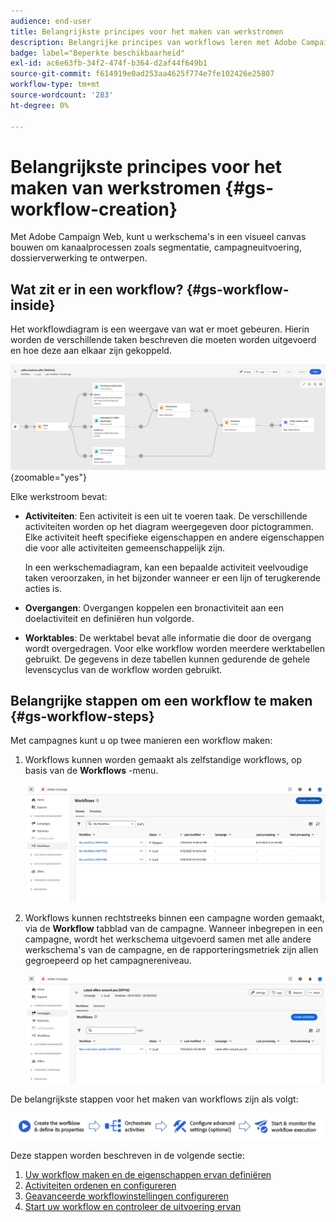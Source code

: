 ```yaml
---
audience: end-user
title: Belangrijkste principes voor het maken van werkstromen
description: Belangrijke principes van workflows leren met Adobe Campaign Web
badge: label="Beperkte beschikbaarheid"
exl-id: ac6e63fb-34f2-474f-b364-d2af44f649b1
source-git-commit: f614919e0ad253aa4625f774e7fe102426e25807
workflow-type: tm+mt
source-wordcount: '283'
ht-degree: 0%

---
```



# Belangrijkste principes voor het maken van werkstromen {#gs-workflow-creation}

Met Adobe Campaign Web, kunt u werkschema&#39;s in een visueel canvas bouwen om kanaalprocessen zoals segmentatie, campagneuitvoering, dossierverwerking te ontwerpen.


## Wat zit er in een workflow? {#gs-workflow-inside}

Het workflowdiagram is een weergave van wat er moet gebeuren. Hierin worden de verschillende taken beschreven die moeten worden uitgevoerd en hoe deze aan elkaar zijn gekoppeld.

![](assets/workflow-example.png) {zoomable=&quot;yes&quot;}

Elke werkstroom bevat:

* **Activiteiten**: Een activiteit is een uit te voeren taak. De verschillende activiteiten worden op het diagram weergegeven door pictogrammen. Elke activiteit heeft specifieke eigenschappen en andere eigenschappen die voor alle activiteiten gemeenschappelijk zijn.

  In een werkschemadiagram, kan een bepaalde activiteit veelvoudige taken veroorzaken, in het bijzonder wanneer er een lijn of terugkerende acties is.

* **Overgangen**: Overgangen koppelen een bronactiviteit aan een doelactiviteit en definiëren hun volgorde.

* **Worktables**: De werktabel bevat alle informatie die door de overgang wordt overgedragen. Voor elke workflow worden meerdere werktabellen gebruikt. De gegevens in deze tabellen kunnen gedurende de gehele levenscyclus van de workflow worden gebruikt.

## Belangrijke stappen om een workflow te maken {#gs-workflow-steps}


Met campagnes kunt u op twee manieren een workflow maken:

1. Workflows kunnen worden gemaakt als zelfstandige workflows, op basis van de **Workflows** -menu.

   ![](assets/create-a-standalone-wf.png)

1. Workflows kunnen rechtstreeks binnen een campagne worden gemaakt, via de **Workflow** tabblad van de campagne. Wanneer inbegrepen in een campagne, wordt het werkschema uitgevoerd samen met alle andere werkschema&#39;s van de campagne, en de rapporteringsmetriek zijn allen gegroepeerd op het campagnereniveau.

   ![](assets/create-a-wf-from-a-campaign.png)


De belangrijkste stappen voor het maken van workflows zijn als volgt:

![](assets/workflow-creation-process.png)

Deze stappen worden beschreven in de volgende sectie:

1. [Uw workflow maken en de eigenschappen ervan definiëren](create-workflow.md)
1. [Activiteiten ordenen en configureren](orchestrate-activities.md)
1. [Geavanceerde workflowinstellingen configureren](workflow-settings.md)
1. [Start uw workflow en controleer de uitvoering ervan](start-monitor-workflows.md)
